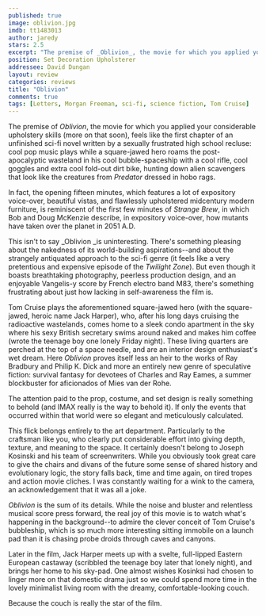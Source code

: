 ```yaml
---
published: true
image: oblivion.jpg
imdb: tt1483013
author: jaredy
stars: 2.5
excerpt: "The premise of _Oblivion_, the movie for which you applied your considerable upholstery skills (more on that soon), feels like the first chapter of an unfinished sci-fi novel written by a sexually frustrated high school recluse: cool pop music plays while a square-jawed hero roams the post-apocalyptic wasteland in his cool bubble-spaceship with a cool rifle, cool goggles and extra cool fold-out dirt bike, hunting down alien scavengers that look like the creatures from _Predator_ dressed in hobo rags."
position: Set Decoration Upholsterer
addressee: David Dungan
layout: review
categories: reviews
title: "Oblivion"
comments: true
tags: [Letters, Morgan Freeman, sci-fi, science fiction, Tom Cruise]
---
```

The premise of _Oblivion_, the movie for which you applied your considerable upholstery skills (more on that soon), feels like the first chapter of an unfinished sci-fi novel written by a sexually frustrated high school recluse: cool pop music plays while a square-jawed hero roams the post-apocalyptic wasteland in his cool bubble-spaceship with a cool rifle, cool goggles and extra cool fold-out dirt bike, hunting down alien scavengers that look like the creatures from _Predator_ dressed in hobo rags.

In fact, the opening fifteen minutes, which features a lot of expository voice-over, beautiful vistas, and flawlessly upholstered midcentury modern furniture, is reminiscent of the first few minutes of _Strange Brew_, in which Bob and Doug McKenzie describe, in expository voice-over, how mutants have taken over the planet in 2051 A.D. 

This isn't to say _Oblivion _is uninteresting. There's something pleasing about the nakedness of its world-building aspirations--and about the strangely antiquated approach to the sci-fi genre (it feels like a very pretentious and expensive episode of the _Twilight Zone_). But even though it boasts breathtaking photography, peerless production design, and an enjoyable Vangelis-y score by French electro band M83, there's something frustrating about just how lacking in self-awareness the film is.

Tom Cruise plays the aforementioned square-jawed hero (with the square-jawed, heroic name Jack Harper), who, after his long days cruising the radioactive wastelands, comes home to a sleek condo apartment in the sky where his sexy British secretary swims around naked and makes him coffee (wrote the teenage boy one lonely Friday night). These living quarters are perched at the top of a space needle, and are an interior design enthusiast's wet dream. Here _Oblivion_ proves itself less an heir to the works of Ray Bradbury and Philip K. Dick and more an entirely new genre of speculative fiction: survival fantasy for devotees of Charles and Ray Eames, a summer blockbuster for aficionados of Mies van der Rohe. 

The attention paid to the prop, costume, and set design is really something to behold (and IMAX really is the way to behold it). If only the events that occurred within that world were so elegant and meticulously calculated. 

This flick belongs entirely to the art department. Particularly to the craftsman like you, who clearly put considerable effort into giving depth, texture, and meaning to the space. It certainly doesn't belong to Joseph Kosinski and his team of screenwriters. While you obviously took great care to give the chairs and divans of the future some sense of shared history and evolutionary logic, the story falls back, time and time again, on tired tropes and action movie cliches. I was constantly waiting for a wink to the camera, an acknowledgement that it was all a joke.

_Oblivion_ is the sum of its details. While the noise and bluster and relentless musical score press forward, the real joy of this movie is to watch what's happening in the background--to admire the clever conceit of Tom Cruise's bubbleship, which is so much more interesting sitting immobile on a launch pad than it is chasing probe droids through caves and canyons. 

Later in the film, Jack Harper meets up with a svelte, full-lipped Eastern European castaway (scribbled the teenage boy later that lonely night), and brings her home to his sky-pad. One almost wishes Kosinksi had chosen to linger more on that domestic drama just so we could spend more time in the lovely minimalist living room with the dreamy, comfortable-looking couch. 

Because the couch is really the star of the film. 